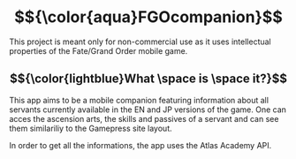 # $${\color{aqua}FGOcompanion}$$

This project is meant only for non-commercial use as it uses intellectual properties of the Fate/Grand Order mobile game.


## $${\color{lightblue}What \space is \space it?}$$

This app aims to be a mobile companion featuring information about all servants currently available in the EN and JP versions of the game. One can acces the ascension arts, the skills and passives of a servant and can see them similariliy to the Gamepress site layout.

In order to get all the informations, the app uses the Atlas Academy API.

